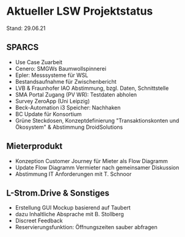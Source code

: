 # Aktueller LSW Projektstatus 
Stand: 29.06.21

## SPARCS
- Use Case Zuarbeit
- Cenero: SMGWs Baumwollspinnerei
- Epler: Messsysteme für WSL
- Bestandsaufnahme für Zwischenbericht
- LVB & Fraunhofer IAO Abstimmung, bzgl.  Daten, Schnittstelle 
- SMA Portal Zugang (PV WR): Testdaten abholen
- Survey ZeroApp (Uni Leipzig)
- Beck-Automation i3 Speicher: Nachhaken
- BC Update für Konsortium
- Grüne Steckdosen, Konzeptdefinierung "Transaktionskonten und Ökosystem" & Abstimmung DroidSolutions

## Mieterprodukt
- Konzeption Customer Journey für Mieter als Flow Diagramm
- Update Flow Diagramm Vermieter nach gemeinsamer Diskussion
- Abstimmung IT Anforderungen mit T. Schnoor

## L-Strom.Drive & Sonstiges
- Erstellung GUI Mockup basierend auf Taubert
- dazu Inhaltliche Absprache mit B. Stollberg
- Discreet Feedback
- Reservierungsfunktion: Öffnungszeiten sauber abfragen

